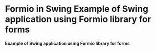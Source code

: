 # Formio in Swing Example of Swing application using Formio library for forms

#### Example of Swing application using Formio library for forms
